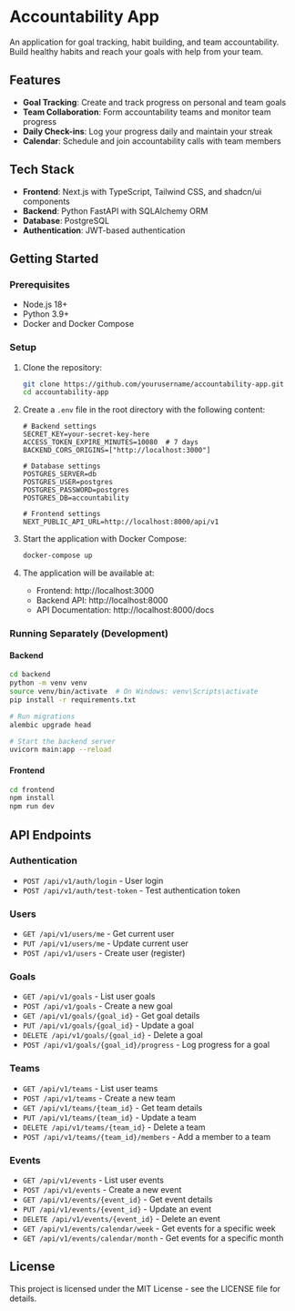 # Accountability App

An application for goal tracking, habit building, and team accountability. Build healthy habits and reach your goals with help from your team.

## Features

- **Goal Tracking**: Create and track progress on personal and team goals
- **Team Collaboration**: Form accountability teams and monitor team progress
- **Daily Check-ins**: Log your progress daily and maintain your streak
- **Calendar**: Schedule and join accountability calls with team members

## Tech Stack

- **Frontend**: Next.js with TypeScript, Tailwind CSS, and shadcn/ui components
- **Backend**: Python FastAPI with SQLAlchemy ORM
- **Database**: PostgreSQL
- **Authentication**: JWT-based authentication

## Getting Started

### Prerequisites

- Node.js 18+
- Python 3.9+
- Docker and Docker Compose

### Setup

1. Clone the repository:
   ```bash
   git clone https://github.com/yourusername/accountability-app.git
   cd accountability-app
   ```

2. Create a `.env` file in the root directory with the following content:
   ```
   # Backend settings
   SECRET_KEY=your-secret-key-here
   ACCESS_TOKEN_EXPIRE_MINUTES=10080  # 7 days
   BACKEND_CORS_ORIGINS=["http://localhost:3000"]

   # Database settings
   POSTGRES_SERVER=db
   POSTGRES_USER=postgres
   POSTGRES_PASSWORD=postgres
   POSTGRES_DB=accountability

   # Frontend settings
   NEXT_PUBLIC_API_URL=http://localhost:8000/api/v1
   ```

3. Start the application with Docker Compose:
   ```bash
   docker-compose up
   ```

4. The application will be available at:
   - Frontend: http://localhost:3000
   - Backend API: http://localhost:8000
   - API Documentation: http://localhost:8000/docs

### Running Separately (Development)

#### Backend

```bash
cd backend
python -m venv venv
source venv/bin/activate  # On Windows: venv\Scripts\activate
pip install -r requirements.txt

# Run migrations
alembic upgrade head

# Start the backend server
uvicorn main:app --reload
```

#### Frontend

```bash
cd frontend
npm install
npm run dev
```

## API Endpoints

### Authentication
- `POST /api/v1/auth/login` - User login
- `POST /api/v1/auth/test-token` - Test authentication token

### Users
- `GET /api/v1/users/me` - Get current user
- `PUT /api/v1/users/me` - Update current user
- `POST /api/v1/users` - Create user (register)

### Goals
- `GET /api/v1/goals` - List user goals
- `POST /api/v1/goals` - Create a new goal
- `GET /api/v1/goals/{goal_id}` - Get goal details
- `PUT /api/v1/goals/{goal_id}` - Update a goal
- `DELETE /api/v1/goals/{goal_id}` - Delete a goal
- `POST /api/v1/goals/{goal_id}/progress` - Log progress for a goal

### Teams
- `GET /api/v1/teams` - List user teams
- `POST /api/v1/teams` - Create a new team
- `GET /api/v1/teams/{team_id}` - Get team details
- `PUT /api/v1/teams/{team_id}` - Update a team
- `DELETE /api/v1/teams/{team_id}` - Delete a team
- `POST /api/v1/teams/{team_id}/members` - Add a member to a team

### Events
- `GET /api/v1/events` - List user events
- `POST /api/v1/events` - Create a new event
- `GET /api/v1/events/{event_id}` - Get event details
- `PUT /api/v1/events/{event_id}` - Update an event
- `DELETE /api/v1/events/{event_id}` - Delete an event
- `GET /api/v1/events/calendar/week` - Get events for a specific week
- `GET /api/v1/events/calendar/month` - Get events for a specific month

## License

This project is licensed under the MIT License - see the LICENSE file for details.